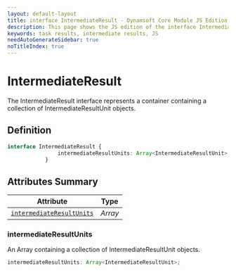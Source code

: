 ```yaml
---
layout: default-layout
title: interface IntermediateResult - Dynamsoft Core Module JS Edition API Reference
description: This page shows the JS edition of the interface IntermediateResult in Dynamsoft Core Module.
keywords: task results, intermediate results, JS
needAutoGenerateSidebar: true
noTitleIndex: true
---
```


# IntermediateResult

The IntermediateResult interface represents a container containing a collection of IntermediateResultUnit objects.

## Definition

```typescript
interface IntermediateResult {
                intermediateResultUnits: Array<IntermediateResultUnit>;
            }
```

## Attributes Summary

| Attribute | Type |
|--------|-------------|
| [`intermediateResultUnits`](#intermediateresultunits) | *Array<IntermediateResultUnit>* |


### intermediateResultUnits

An Array containing a collection of IntermediateResultUnit objects.

```typescript
intermediateResultUnits: Array<IntermediateResultUnit>;
```

